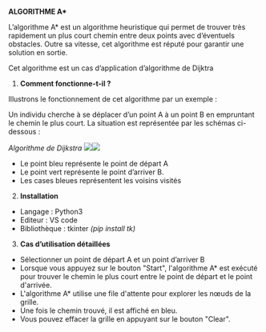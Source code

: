﻿**ALGORITHME A\*** 

L’algorithme A\* est un algorithme heuristique qui permet de trouver très rapidement un plus court chemin entre deux points avec d’éventuels obstacles. Outre sa vitesse, cet algorithme est réputé pour garantir une solution en sortie. 

Cet algorithme est un cas d’application d’algorithme de Dijktra 

1) **Comment fonctionne-t-il ?** 

Illustrons le fonctionnement de cet algorithme par un exemple :  

Un individu cherche à se déplacer d’un point A à un point B en empruntant le chemin le plus court. La situation est représentée par les schémas ci-dessous : 

*Algorithme de Dijkstra ![](Aspose.Words.ac811430-2d60-44b3-bb64-15b1f248893f.001.png)![](Aspose.Words.ac811430-2d60-44b3-bb64-15b1f248893f.002.png)*

- Le point bleu représente le point de départ A  
- Le point vert représente le point d’arriver B.  
- Les cases bleues représentent les voisins visités 
2) **Installation** 
- Langage : Python3 
- Editeur : VS code 
- Bibliothèque : tkinter *(pip install tk)* 
3) **Cas d’utilisation détaillées** 
- Sélectionner un point de départ A et un point d’arriver B 
- Lorsque vous appuyez sur le bouton "Start", l'algorithme A\* est exécuté pour trouver le chemin le plus court entre le point de départ et le point d'arrivée. 
- L'algorithme A\* utilise une file d'attente pour explorer les nœuds de la grille. 
- Une fois le chemin trouvé, il est affiché en bleu. 
- Vous pouvez effacer la grille en appuyant sur le bouton "Clear". 
